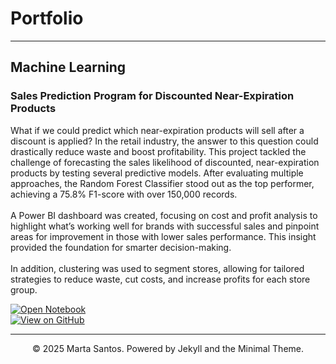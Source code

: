 # Portfolio
---
## Machine Learning

### Sales Prediction Program for Discounted Near-Expiration Products

What if we could predict which near-expiration products will sell after a discount is applied? In the retail industry, the answer to this question could drastically reduce waste and boost profitability. This project tackled the challenge of forecasting the sales likelihood of discounted, near-expiration products by testing several predictive models. After evaluating multiple approaches, the Random Forest Classifier stood out as the top performer, achieving a 75.8% F1-score with over 150,000 records.
<br><br>
A Power BI dashboard was created, focusing on cost and profit analysis to highlight what’s working well for brands with successful sales and pinpoint areas for improvement in those with lower sales performance. This insight provided the foundation for smarter decision-making.
<br><br>
In addition, clustering was used to segment stores, allowing for tailored strategies to reduce waste, cut costs, and increase profits for each store group.

[![Open Notebook](https://img.shields.io/badge/Jupyter-Open_Notebook-blue?logo=Jupyter)](projects/music-genre-recognition-notebook.html)
<br>
[![View on GitHub](https://img.shields.io/badge/GitHub-View_on_GitHub-blue?logo=GitHub)](https://github.com/davidissa99/Music-Genre-Recognition)

---
<center>© 2025 Marta Santos. Powered by Jekyll and the Minimal Theme.</center>
